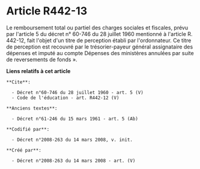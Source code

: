 # Article R442-13

Le remboursement total ou partiel des charges sociales et fiscales, prévu par l'article 5 du décret n° 60-746 du 28 juillet
1960 mentionné à l'article R. 442-12, fait l'objet d'un titre de perception établi par l'ordonnateur. Ce titre de perception
est recouvré par le trésorier-payeur général assignataire des dépenses et imputé au compte Dépenses des ministères annulées
par suite de reversements de fonds ».

**Liens relatifs à cet article**

	**Cite**:

	  - Décret n°60-746 du 28 juillet 1960 - art. 5 (V)
	  - Code de l'éducation - art. R442-12 (V)

	**Anciens textes**:

	  - Décret n°61-246 du 15 mars 1961 - art. 5 (Ab)

	**Codifié par**:

	  - Décret n°2008-263 du 14 mars 2008, v. init.

	**Créé par**:

	  - Décret n°2008-263 du 14 mars 2008 - art. (V)
